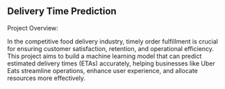 ## Delivery Time Prediction
Project Overview: 


In the competitive food delivery industry, timely order fulfillment is crucial for ensuring customer satisfaction, retention, and operational efficiency. This project aims to build a machine learning model that can predict estimated delivery times (ETAs) accurately, helping businesses like Uber Eats streamline operations, enhance user experience, and allocate resources more effectively.
